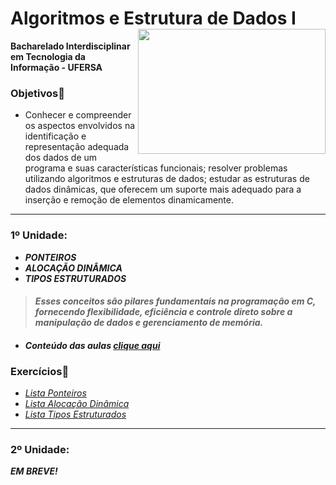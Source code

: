 # Algoritmos e Estrutura de Dados I <img align="right" width="300" height="200" src="https://assecom.ufersa.edu.br/wp-content/uploads/sites/24/2014/09/Manual-Identidade-Visual.png">
**Bacharelado Interdisciplinar em Tecnologia da Informação - UFERSA**
### Objetivos📌
* Conhecer e compreender os aspectos envolvidos na identificação e representação adequada dos dados de um programa e suas
características funcionais; resolver problemas utilizando algoritmos e estruturas de dados; estudar as estruturas de dados dinâmicas, que oferecem um suporte mais adequado para a inserção e remoção de elementos dinamicamente.

---
### 1º Unidade:
>
 - ***PONTEIROS***  
 - ***ALOCAÇÃO DINÂMICA***
 - ***TIPOS ESTRUTURADOS***
> #### *Esses conceitos são pilares fundamentais na programação em C, fornecendo flexibilidade, eficiência e controle direto sobre a manipulação de dados e gerenciamento de memória.*
- ####  *Conteúdo das aulas [clique aqui][4]*    
### Exercícios📌
>
- *[Lista Ponteiros][1]*    
- *[Lista Alocação Dinâmica][2]*   
- *[Lista Tipos Estruturados][3]*

---
### 2º Unidade:  
***EM BREVE!***

[1]: https://github.com/ViniciusOliver13/Algoritmos-e-Estruturas-de-Dados-I/tree/main/1%C2%BA%20Unidade-Exerc%C3%ADcios/1%C2%BA-%20Lista "Lista Ponteiros"
[2]: https://github.com/ViniciusOliver13/Algoritmos-e-Estruturas-de-Dados-I/tree/main/1%C2%BA%20Unidade-Exerc%C3%ADcios/2%C2%BA-%20Lista-Vetores_Dinamicos "Lista Alocação Dinâmica"
[3]: https://github.com/ViniciusOliver13/Algoritmos-e-Estruturas-de-Dados-I/tree/main/1%C2%BA%20Unidade-Exerc%C3%ADcios/3%C2%BA-Lista-Structs_Dinamicos "Lista Tipos Estruturados"
[4]: https://github.com/ViniciusOliver13/Algoritmos-e-Estruturas-de-Dados-I/tree/main/Aulas "Aulas"



